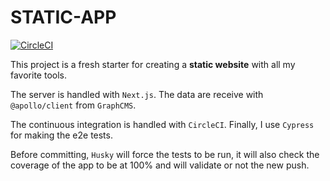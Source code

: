 # STATIC-APP

[![CircleCI](https://circleci.com/gh/JustalK/STATIC-APP.svg?style=svg)](https://circleci.com/gh/JustalK/STATIC-APP)

This project is a fresh starter for creating a **static website** with all my favorite tools.

The server is handled with `Next.js`. The data are receive with `@apollo/client` from `GraphCMS`.

The continuous integration is handled with `CircleCI`. Finally, I use `Cypress` for making the e2e tests.

Before committing, `Husky` will force the tests to be run, it will also check the coverage of the app to be at 100% and will validate or not the new push.

